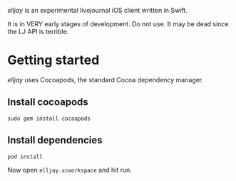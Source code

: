 *elljay* is an experimental livejournal iOS client written in Swift.

It is in VERY early stages of development. Do not use. It may be dead since the LJ API is terrible.


# Getting started

*elljay* uses Cocoapods, the standard Cocoa dependency manager.

## Install cocoapods
```
sudo gem install cocoapods
```

## Install dependencies
```
pod install
```

Now open ``elljay.xcworkspace`` and hit run.
